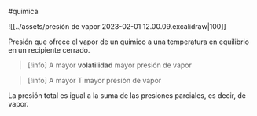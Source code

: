 #quimica

![[../assets/presión de vapor 2023-02-01 12.00.09.excalidraw|100]]

Presión que ofrece el vapor de un químico a una temperatura en equilibrio en un recipiente cerrado.

> [!info] A mayor **volatilidad** mayor presión de vapor

> [!info] A mayor T mayor presión de vapor

La presión total es igual a la suma de las presiones parciales, es decir, de vapor. 
